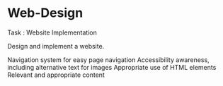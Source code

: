 # Web-Design

Task : Website Implementation

Design and implement a website.

Navigation system for easy page navigation
Accessibility awareness, including alternative text for images
Appropriate use of HTML elements
Relevant and appropriate content
